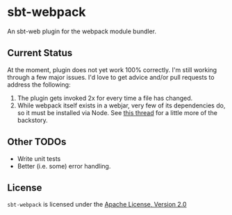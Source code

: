 # sbt-webpack
An sbt-web plugin for the webpack module bundler.

## Current Status
At the moment, plugin does not yet work 100% correctly. I'm still working through a few major issues. I'd love to get advice and/or pull requests to address the following:
 1. The plugin gets invoked 2x for every time a file has changed.
 2. While webpack itself exists in a webjar, very few of its dependencies do, so it must be installed via Node. See [this thread](https://groups.google.com/forum/#!topic/play-framework/m2X8NQFk5bk) for a little more of the backstory.
 
## Other TODOs
 * Write unit tests
 * Better (i.e. some) error handling.

## License
`sbt-webpack` is licensed under the [Apache License, Version 2.0](https://github.com/HomeBay/sbt-webpack/blob/master/LICENSE)